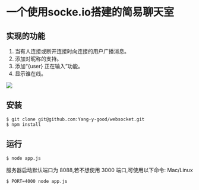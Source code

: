 # 一个使用socke.io搭建的简易聊天室

## 实现的功能

1. 当有人连接或断开连接时向连接的用户广播消息。
2. 添加对昵称的支持。
3. 添加“{user} 正在输入”功能。
4. 显示谁在线。

![](https://resoure-1252202390.cos.ap-nanjing.myqcloud.com/websocket1.png)

## 安装

```shell
$ git clone git@github.com:Yang-y-good/websocket.git
$ npm install
```

## 运行

```shell
$ node app.js
```

服务器启动默认端口为 8088,若不想使用 3000 端口,可使用以下命令: Mac/Linux

```shell
$ PORT=4000 node app.js
```


